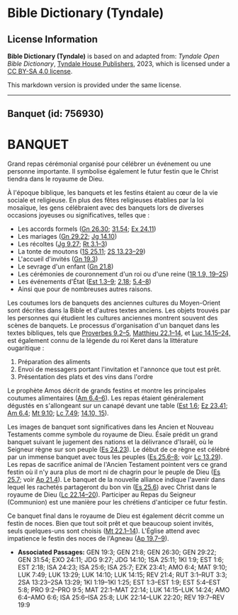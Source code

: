 # Bible Dictionary (Tyndale)

## License Information

**Bible Dictionary (Tyndale)** is based on and adapted from: _Tyndale Open Bible Dictionary_, [Tyndale House Publishers](https://tyndaleopenresources.com/), 2023, which is licensed under a [CC BY-SA 4.0 license](https://creativecommons.org/licenses/by-sa/4.0/legalcode.en).

This markdown version is provided under the same license.



--------------------------------

## Banquet (id: 756930)

BANQUET
=======

Grand repas cérémonial organisé pour célébrer un événement ou une personne importante. Il symbolise également le futur festin que le Christ tiendra dans le royaume de Dieu.

À l'époque biblique, les banquets et les festins étaient au cœur de la vie sociale et religieuse. En plus des fêtes religieuses établies par la loi mosaïque, les gens célébraient avec des banquets lors de diverses occasions joyeuses ou significatives, telles que :

* Les accords formels ([Gn 26\.30](https://ref.ly/Gen26:30); [31\.54](https://ref.ly/Gen31:54); [Ex 24\.11](https://ref.ly/Exod24:11))
* Les mariages ([Gn 29\.22](https://ref.ly/Gen29:22); [Jg 14\.10](https://ref.ly/Judg14:10))
* Les récoltes ([Jg 9\.27](https://ref.ly/Judg9:27); [Rt 3\.1–3](https://ref.ly/Ruth3:1-Ruth3:3))
* La tonte de moutons ([1S 25\.11](https://ref.ly/1Sam25:11); [2S 13\.23–29](https://ref.ly/2Sam13:23-2Sam13:29))
* L'accueil d'invités ([Gn 19\.3](https://ref.ly/Gen19:3))
* Le sevrage d'un enfant ([Gn 21\.8](https://ref.ly/Gen21:8))
* Les cérémonies de couronnement d'un roi ou d'une reine ([1R 1\.9, 19](https://ref.ly/1Kgs1:9,1Kgs1:19-1Kgs1:25)[–](https://ref.ly/1Kgs1:9)[25](https://ref.ly/1Kgs1:9,1Kgs1:19-1Kgs1:25))
* Les événements d'État ([Est 1\.3–9](https://ref.ly/Esth1:3-Esth1:9); [2\.18](https://ref.ly/Esth2:18); [5\.4–8](https://ref.ly/Esth5:4-Esth5:8))
* Ainsi que pour de nombreuses autres raisons.

Les coutumes lors de banquets des anciennes cultures du Moyen\-Orient sont décrites dans la Bible et d'autres textes anciens. Les objets trouvés par les personnes qui étudient les cultures anciennes montrent souvent des scènes de banquets. Le processus d'organisation d'un banquet dans les textes bibliques, tels que [Proverbes 9\.2–5](https://ref.ly/Prov9:2-Prov9:5), [Matthieu 22\.1–14](https://ref.ly/Matt22:1-Matt22:14), et [Luc 14\.15–24,](https://ref.ly/Luke14:15-Luke14:24) est également connu de la légende du roi Keret dans la littérature ougaritique :

1. Préparation des aliments
2. Envoi de messagers portant l'invitation et l'annonce que tout est prêt.
3. Présentation des plats et des vins dans l'ordre

Le prophète Amos décrit de grands festins et montre les principales coutumes alimentaires ([Am 6\.4–6](https://ref.ly/Amos6:4-Amos6:6)). Les repas étaient généralement dégustés en s'allongeant sur un canapé devant une table ([Est 1\.6](https://ref.ly/Esth1:6); [Ez 23\.41](https://ref.ly/Ezek23:41); [Am 6\.4](https://ref.ly/Amos6:4); [Mt 9\.10](https://ref.ly/Matt9:10); [Lc 7\.49](https://ref.ly/Luke7:49); [14\.10, 15](https://ref.ly/Luke14:10,Luke14:15)).

Les images de banquet sont significatives dans les Ancien et Nouveau Testaments comme symbole du royaume de Dieu. Ésaïe prédit un grand banquet suivant le jugement des nations et la délivrance d'Israël, où le Seigneur règne sur son peuple ([Es 24\.23](https://ref.ly/Isa24:23)). Le début de ce règne est célébré par un immense banquet avec tous les peuples ([Es 25\.6–8](https://ref.ly/Isa25:6-Isa25:8); voir [Lc 13\.29](https://ref.ly/Luke13:29)). Les repas de sacrifice animal de l'Ancien Testament pointent vers ce grand festin où il n'y aura plus de mort ni de chagrin pour le peuple de Dieu ([Es 25\.7](https://ref.ly/Isa25:7); voir [Ap 21\.4](https://ref.ly/Rev21:4)). Le banquet de la nouvelle alliance indique l'avenir dans lequel les rachetés partageront du bon vin ([Es 25\.6](https://ref.ly/Isa25:6)) avec Christ dans le royaume de Dieu ([Lc 22\.14–20](https://ref.ly/Luke22:14-Luke22:20)). Participer au Repas du Seigneur (Communion) est une manière pour les chrétiens d'anticiper ce futur festin.

Ce banquet final dans le royaume de Dieu est également décrit comme un festin de noces. Bien que tout soit prêt et que beaucoup soient invités, seuls quelques\-uns sont choisis ([Mt 22\.1–14](https://ref.ly/Matt22:1-Matt22:14)). L'Église attend avec impatience le festin des noces de l'Agneau ([Ap 19\.7–9](https://ref.ly/Rev19:7-Rev19:9)).

* **Associated Passages:** GEN 19:3; GEN 21:8; GEN 26:30; GEN 29:22; GEN 31:54; EXO 24:11; JDG 9:27; JDG 14:10; 1SA 25:11; 1KI 1:9; EST 1:6; EST 2:18; ISA 24:23; ISA 25:6; ISA 25:7; EZK 23:41; AMO 6:4; MAT 9:10; LUK 7:49; LUK 13:29; LUK 14:10; LUK 14:15; REV 21:4; RUT 3:1–RUT 3:3; 2SA 13:23–2SA 13:29; 1KI 1:19–1KI 1:25; EST 1:3–EST 1:9; EST 5:4–EST 5:8; PRO 9:2–PRO 9:5; MAT 22:1–MAT 22:14; LUK 14:15–LUK 14:24; AMO 6:4–AMO 6:6; ISA 25:6–ISA 25:8; LUK 22:14–LUK 22:20; REV 19:7–REV 19:9

